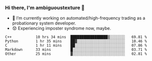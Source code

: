 ### Hi there, I'm ambiguoustexture 👋

<!--
**ambiguoustexture/ambiguoustexture** is a ✨ _special_ ✨ repository because its `README.md` (this file) appears on your GitHub profile.

Here are some ideas to get you started:
-->
- 🔭 I’m currently working on automated/high-frequency trading as a probationary system developer.
- :worried: Experiencing imposter syndrome now, maybe.

<!--START_SECTION:waka-->

```text
C++           10 hrs 34 mins  █████████████████▒░░░░░░░   69.81 %
Python        1 hr 35 mins    ██▓░░░░░░░░░░░░░░░░░░░░░░   10.46 %
C             1 hr 11 mins    ██░░░░░░░░░░░░░░░░░░░░░░░   07.86 %
Markdown      33 mins         █░░░░░░░░░░░░░░░░░░░░░░░░   03.71 %
Other         25 mins         ▓░░░░░░░░░░░░░░░░░░░░░░░░   02.81 %
```

<!--END_SECTION:waka-->
